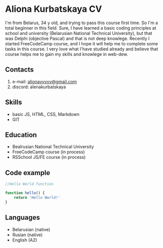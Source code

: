 # Aliona Kurbatskaya CV 

I'm from Belarus, 34 y old, and trying to pass this course first time. So I'm a total beginner in this field. Sure, I have learned a basic coding principles at school and university (Belarusian National Technical University), but that was Delphi (objective Pascal) and that is not deep knowlege. Recently I started FreeCodeCamp course, and I hope it will help me to complete some tasks in this course. I very love what I'have studied already and believe that course helps me to gain my skills and knowlege in web-dew.  

## Contacts

1. e-mail: alionavvvvv@gmail.com
2. discord: alenakurbatskaya

## Skills
- basic JS, HTML, CSS, Markdown
- GIT

## Education
- Bealrusian National Technical University
- FreeCodeCamp course (in process)
- RSSchool JS/FE course (in process)

## Code example
```javascript
//Hello World function

function hello() {
    return 'Hello World!'
}

```

## Languages
- Belarusian (native)
- Rusian (native)
- English (A2)
